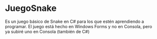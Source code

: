# JuegoSnake
Es un juego básico de Snake en C# para los que estén aprendiendo a programar. El juego está hecho en Windows Forms y no en Consola, pero ya subiré uno en Consola (también de C#)
